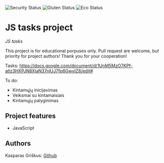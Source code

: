 <!-- ![LICENSE](https://img.shields.io/badge/license-MIT-blue.svg?style=flat-square) -->

![Security Status](https://img.shields.io/security-headers?label=Security&url=https%3A%2F%2Fgithub.com&style=flat-square)
![Gluten Status](https://img.shields.io/badge/Gluten-Free-green.svg)
![Eco Status](https://img.shields.io/badge/ECO-Friendly-green.svg)

# JS tasks project

_JS tasks_

This project is for educational porpuses only. Pull request are welcome, but priority for project authors! Thank you for your cooperation!

Tasks: https://docs.google.com/document/d/1UnM5MzO7KPf-atlz3HXPJN8XlaN37nlUJ7fp6GwvIZ8/edit#

To do:

- Kintamųjų inicijavimas
- Veiksmai su kintamaisiais
- Kintamųjų palyginimas

## Project features

- JavaScript

## Authors

Kasparas Griškus: [Github](https://github.com/Paskanas)
